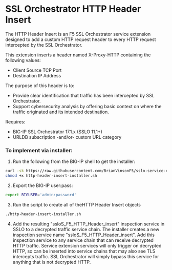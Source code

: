 # SSL Orchestrator HTTP Header Insert

The HTTP Header Insert is an F5 SSL Orchestrator service extension designed to add a custom HTTP request header to every HTTP request intercepted by the SSL Orchestrator.

This extension inserts a header named X-Proxy-HTTP containing the following values:
* Client Source TCP Port
* Destination IP Address

The purpose of this header is to:
* Provide clear identification that traffic has been intercepted by SSL Orchestrator.
* Support cybersecurity analysis by offering basic context on where the traffic originated and its intended destination.

Requires:
* BIG-IP SSL Orchestrator 17.1.x (SSLO 11.1+)
* URLDB subscription -and/or- custom URL category

### To implement via installer:
1. Run the following from the BIG-IP shell to get the installer:
  ```bash
  curl -sk https://raw.githubusercontent.com/BrianVinsonF5/sslo-service-extensions/refs/heads/main/http-header-insert/http-header-insert-installer.sh -o http-header-insert-installer.sh
  chmod +x http-header-insert-installer.sh
  ```

2. Export the BIG-IP user:pass:
  ```bash
  export BIGUSER='admin:password'
  ```

3. Run the script to create all of theHTTP Header Insert objects
  ```bash
  ./http-header-insert-installer.sh
  ```

4. Add the resulting "ssloS_F5_HTTP_Header_insert" inspection service in SSLO to a decrypted traffic service chain. The installer creates a new inspection service name "ssloS_F5_HTTP_Header_insert". Add this inspection service to any service chain that can receive decrypted HTTP traffic. Service extension services will only trigger on decrypted HTTP, so can be inserted into service chains that may also see TLS intercepts traffic. SSL Orchestrator will simply bypass this service for anything that is not decrypted HTTP.

